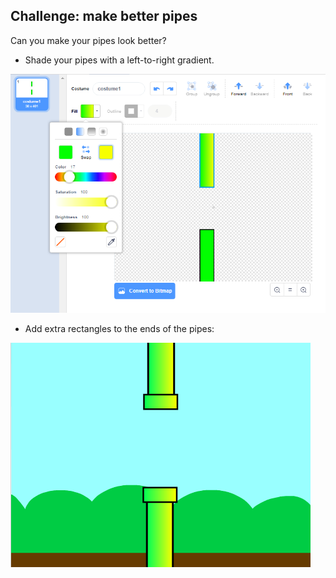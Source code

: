 ## Challenge: make better pipes

Can you make your pipes look better?

+ Shade your pipes with a left-to-right gradient.

![capture d'écran](images/flappy-pipes-filled.png)

+ Add extra rectangles to the ends of the pipes:

![screenshot](images/flappy-pipes-ends.png)